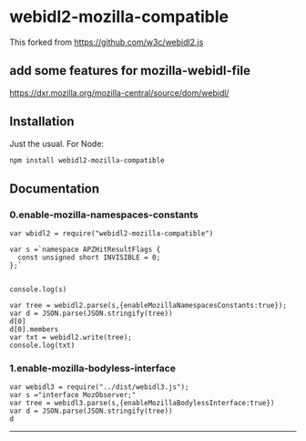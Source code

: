 # webidl2-mozilla-compatible

This forked from https://github.com/w3c/webidl2.js

## add some features for  mozilla-webidl-file

https://dxr.mozilla.org/mozilla-central/source/dom/webidl/


## Installation

Just the usual. For Node:

```Bash
npm install webidl2-mozilla-compatible
```

## Documentation

### 0.enable-mozilla-namespaces-constants

    var wbidl2 = require("webidl2-mozilla-compatible")
    
    var s =`namespace APZHitResultFlags {
      const unsigned short INVISIBLE = 0;
    };`
    
    
    console.log(s)
    
    var tree = webidl2.parse(s,{enableMozillaNamespacesConstants:true});
    var d = JSON.parse(JSON.stringify(tree))
    d[0]
    d[0].members
    var txt = webidl2.write(tree);
    console.log(txt)

### 1.enable-mozilla-bodyless-interface

    var webidl3 = require("../dist/webidl3.js");
    var s ="interface MozObserver;"
    var tree = webidl3.parse(s,{enableMozillaBodylessInterface:true})
    var d = JSON.parse(JSON.stringify(tree))
    d


------------------------------------------------------------------------------------------------
